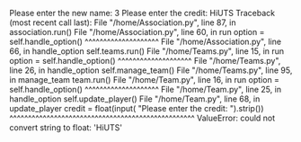 Please enter the new name: 3
Please enter the credit: HiUTS
Traceback (most recent call last):
  File "/home/Association.py", line 87, in <module>
    association.run()
  File "/home/Association.py", line 60, in run
    option = self.handle_option()
             ^^^^^^^^^^^^^^^^^^^^
  File "/home/Association.py", line 66, in handle_option
    self.teams.run()
  File "/home/Teams.py", line 15, in run
    option = self.handle_option()
             ^^^^^^^^^^^^^^^^^^^^
  File "/home/Teams.py", line 26, in handle_option
    self.manage_team()
  File "/home/Teams.py", line 95, in manage_team
    team.run()
  File "/home/Team.py", line 16, in run
    option = self.handle_option()
             ^^^^^^^^^^^^^^^^^^^^
  File "/home/Team.py", line 25, in handle_option
    self.update_player()
  File "/home/Team.py", line 68, in update_player
    credit = float(input( "Please enter the credit: ").strip())
             ^^^^^^^^^^^^^^^^^^^^^^^^^^^^^^^^^^^^^^^^^^^^^^^^^^
ValueError: could not convert string to float: 'HiUTS'